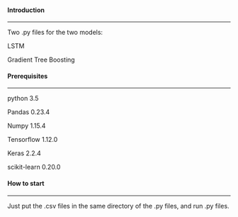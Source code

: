 #### Introduction

***

Two .py files for the two models:

LSTM

Gradient Tree Boosting



#### Prerequisites

***

python	3.5

Pandas	0.23.4

Numpy	1.15.4

Tensorflow	1.12.0

Keras	2.2.4

scikit-learn	0.20.0



#### How to start

***

Just put the .csv files in the same directory of the .py files, and run .py files.
